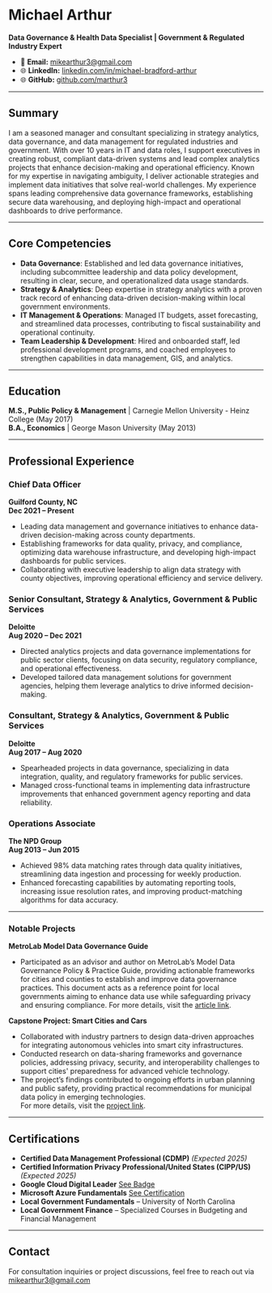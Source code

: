 # Michael Arthur

**Data Governance & Health Data Specialist | Government & Regulated Industry Expert**

- 📧 **Email:** [mikearthur3@gmail.com](mailto:mikearthur3@gmail.com)  
- 🌐 **LinkedIn:** [linkedin.com/in/michael-bradford-arthur](#)  
- 🌐 **GitHub:** [github.com/marthur3](#)  

---

## Summary

I am a seasoned manager and consultant specializing in strategy analytics, data governance, and data management for regulated industries and government. With over 10 years in IT and data roles, I support executives in creating robust, compliant data-driven systems and lead complex analytics projects that enhance decision-making and operational efficiency. Known for my expertise in navigating ambiguity, I deliver actionable strategies and implement data initiatives that solve real-world challenges. My experience spans leading comprehensive data governance frameworks, establishing secure data warehousing, and deploying high-impact and operational dashboards to drive performance.

---

## Core Competencies

- **Data Governance**: Established and led data governance initiatives, including subcommittee leadership and data policy development, resulting in clear, secure, and operationalized data usage standards.
- **Strategy & Analytics**: Deep expertise in strategy analytics with a proven track record of enhancing data-driven decision-making within local government environments.
- **IT Management & Operations**: Managed IT budgets, asset forecasting, and streamlined data processes, contributing to fiscal sustainability and operational continuity.
- **Team Leadership & Development**: Hired and onboarded staff, led professional development programs, and coached employees to strengthen capabilities in data management, GIS, and analytics.

---

## Education

**M.S., Public Policy & Management** | Carnegie Mellon University - Heinz College (May 2017)  
**B.A., Economics** | George Mason University (May 2013)  

--- 

## Professional Experience

### Chief Data Officer  
**Guilford County, NC**  
**Dec 2021 – Present**  

- Leading data management and governance initiatives to enhance data-driven decision-making across county departments.
- Establishing frameworks for data quality, privacy, and compliance, optimizing data warehouse infrastructure, and developing high-impact dashboards for public services.
- Collaborating with executive leadership to align data strategy with county objectives, improving operational efficiency and service delivery.

### Senior Consultant, Strategy & Analytics, Government & Public Services  
**Deloitte**  
**Aug 2020 – Dec 2021**  

- Directed analytics projects and data governance implementations for public sector clients, focusing on data security, regulatory compliance, and operational effectiveness.
- Developed tailored data management solutions for government agencies, helping them leverage analytics to drive informed decision-making.

### Consultant, Strategy & Analytics, Government & Public Services  
**Deloitte**  
**Aug 2017 – Aug 2020**  

- Spearheaded projects in data governance, specializing in data integration, quality, and regulatory frameworks for public services.
- Managed cross-functional teams in implementing data infrastructure improvements that enhanced government agency reporting and data reliability.

### Operations Associate  
**The NPD Group**  
**Aug 2013 – Jun 2015**  

- Achieved 98% data matching rates through data quality initiatives, streamlining data ingestion and processing for weekly production.
- Enhanced forecasting capabilities by automating reporting tools, increasing issue resolution rates, and improving product-matching algorithms for data accuracy.

---

### Notable Projects  

**MetroLab Model Data Governance Guide**  
- Participated as an advisor and author on MetroLab’s Model Data Governance Policy & Practice Guide, providing actionable frameworks for cities and counties to establish and improve data governance practices. This document acts as a reference point for local governments aiming to enhance data use while safeguarding privacy and ensuring compliance. For more details, visit the [article link](https://www.govtech.com/analytics/data-governance-guide-offers-models-for-local-governments).
  
**Capstone Project: Smart Cities and Cars** 
- Collaborated with industry partners to design data-driven approaches for integrating autonomous vehicles into smart city infrastructures.
- Conducted research on data-sharing frameworks and governance policies, addressing privacy, security, and interoperability challenges to support cities' preparedness for advanced vehicle technology.
- The project’s findings contributed to ongoing efforts in urban planning and public safety, providing practical recommendations for municipal data policy in emerging technologies.  
For more details, visit the [project link](https://www.heinz.cmu.edu/media/2018/June/smart-cities-and-cars).

--- 

## Certifications

- **Certified Data Management Professional (CDMP)** _(Expected 2025)_
- **Certified Information Privacy Professional/United States (CIPP/US)** _(Expected 2025)_
- **Google Cloud Digital Leader** [See Badge](https://www.cloudskillsboost.google/public_profiles/0342516c-87b8-41a5-b86a-7b0e6b1bdfb8/badges/6880080)
- **Microsoft Azure Fundamentals** [See Certification](https://learn.microsoft.com/en-us/users/MichaelArthur-0540/achievements/9NPPHENU)
- **Local Government Fundamentals** – University of North Carolina
- **Local Government Finance** – Specialized Courses in Budgeting and Financial Management

---


## Contact

For consultation inquiries or project discussions, feel free to reach out via [mikearthur3@gmail.com](mailto:mikearthur3@gmail.com)
